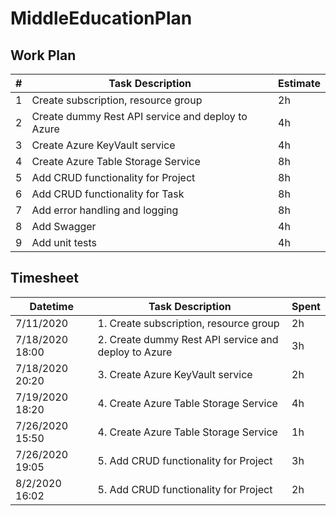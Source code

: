 # MiddleEducationPlan

## Work Plan
| # | Task Description | Estimate |
|-|-|-|
| 1 | Create subscription, resource group | 2h |
| 2 | Create dummy Rest API service and deploy to Azure  | 4h |
| 3 | Create Azure KeyVault service | 4h |
| 4 | Create Azure Table Storage Service | 8h |
| 5 | Add CRUD functionality for Project | 8h |
| 6 | Add CRUD functionality for Task | 8h |
| 7 | Add error handling and logging | 8h |
| 8 | Add Swagger | 4h |
| 9 | Add unit tests | 4h |

## Timesheet
| Datetime | Task Description | Spent |
|-|-|-|
| 7/11/2020 | 1. Create subscription, resource group | 2h |
| 7/18/2020	18:00 | 2. Create dummy Rest API service and deploy to Azure	| 3h |
| 7/18/2020	20:20 | 3. Create Azure KeyVault service	| 2h |
| 7/19/2020	18:20 | 4. Create Azure Table Storage Service	| 4h |
| 7/26/2020	15:50 | 4. Create Azure Table Storage Service	| 1h |
| 7/26/2020	19:05 | 5. Add CRUD functionality for Project	| 3h |
| 8/2/2020	16:02 | 5. Add CRUD functionality for Project	| 2h |

